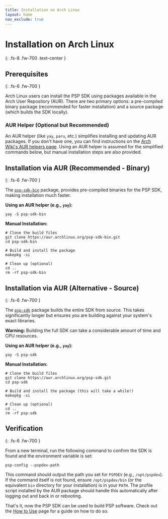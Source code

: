 ```yaml
---
title: Installation on Arch Linux
layout: home
nav_exclude: true
---
```


# Installation on Arch Linux

{: .fs-8 .fw-700 .text-center }


## Prerequisites

{: .fs-6 .fw-700 }

Arch Linux users can install the PSP SDK using packages available in the Arch
User Repository (AUR). There are two primary options: a pre-compiled binary
package (recommended for faster installation) and a source package (which builds
the SDK locally).

### AUR Helper (Optional but Recommended)

An AUR helper (like `yay`, `paru`, etc.) simplifies installing and updating AUR
packages. If you don't have one, you can find instructions on the
[Arch Wiki's AUR helpers page](https://wiki.archlinux.org/title/AUR_helpers).
Using an AUR helper is assumed for the simplified commands below, but manual
installation steps are also provided.

## Installation via AUR (Recommended - Binary)

{: .fs-6 .fw-700 }

The [`psp-sdk-bin`](https://aur.archlinux.org/packages/psp-sdk-bin) package,
provides pre-compiled binaries for the PSP SDK, making installation much faster.

**Using an AUR helper (e.g., `yay`):**

```shell
yay -S psp-sdk-bin
```

**Manual Installation:**

```shell
# Clone the build files
git clone https://aur.archlinux.org/psp-sdk-bin.git
cd psp-sdk-bin

# Build and install the package
makepkg -si

# Clean up (optional)
cd ..
rm -rf psp-sdk-bin
```

## Installation via AUR (Alternative - Source)

{: .fs-6 .fw-700 }

The [`psp-sdk`](https://aur.archlinux.org/packages/psp-sdk) package builds the
entire SDK from source. This takes significantly longer but ensures you are
building against your system's exact libraries.

**Warning:** Building the full SDK can take a considerable amount of time and
CPU resources.

**Using an AUR helper (e.g., `yay`):**

```shell
yay -S psp-sdk
```

**Manual Installation:**

```shell
# Clone the build files
git clone https://aur.archlinux.org/psp-sdk.git
cd psp-sdk

# Build and install the package (this will take a while!)
makepkg -si

# Clean up (optional)
cd ..
rm -rf psp-sdk
```

## Verification

{: .fs-6 .fw-700 }

From a new terminal, run the following command to confirm the SDK is found and
the environment variable is set:

```shell
psp-config --pspdev-path
```

This command should output the path you set for `PSPDEV` (e.g., `/opt/pspdev`).
If the command itself is not found, ensure `/opt/pspdev/bin` (or the equivalent
`bin` directory for your installation) is in your `PATH`. The profile script
installed by the AUR package should handle this automatically after logging out
and back in or rebooting.

That's it, now the PSP SDK can be used to build PSP software. Check out the
[How to Use](../how_to_use.html) page for a guide on how to do so.
